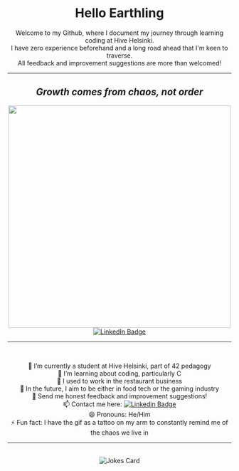 <div align="center">

# Hello Earthling

Welcome to my Github, where I document my journey through learning coding at Hive Helsinki.  
I have zero experience beforehand and a long road ahead that I'm keen to traverse.  
All feedback and improvement suggestions are more than welcomed! 

---

## *Growth comes from chaos, not order*   


<img src="https://media.giphy.com/media/v1.Y2lkPTc5MGI3NjExMWF1a2NkNGVuYjIya3Azb2FjdmE5NW5mcDdvOGk1dzR4MnF3OHJ6dyZlcD12MV9pbnRlcm5hbF9naWZfYnlfaWQmY3Q9Zw/QMHoU66sBXqqLqYvGO/giphy.gif" width="500"/>

<br>

<a href="https://www.linkedin.com/in/robert-tammi/">
  <img src="https://img.shields.io/badge/LinkedIn-blue?style=for-the-badge&logo=linkedin&logoColor=white" alt="LinkedIn Badge"/>
</a>

<br>

---

<br>

📍 I’m currently a student at Hive Helsinki, part of 42 pedagogy  
🌱 I’m learning about coding, particularly C  
🍷 I used to work in the restaurant business  
🔮 In the future, I aim to be either in food tech or the gaming industry   
📣 Send me honest feedback and improvement suggestions!  
📫 Contact me here: [![Linkedin Badge](https://img.shields.io/badge/-Robert-blue?style=flat&logo=Linkedin&logoColor=white)](https://www.linkedin.com/in/robert-tammi/)  
😄 Pronouns: He/Him  
⚡ Fun fact: I have the gif as a tattoo on my arm to constantly remind me of the chaos we live in  

---

<br>
<div align="center">
  <img src="https://readme-jokes.vercel.app/api?hideBorder&theme=nightowl&qColor=%23ffbf00&aColor=%23fffff0" alt="Jokes Card"/>
</div>
</div>